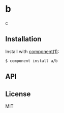 
# b

  c

## Installation

  Install with [component(1)](http://component.io):

    $ component install a/b

## API



## License

  MIT
